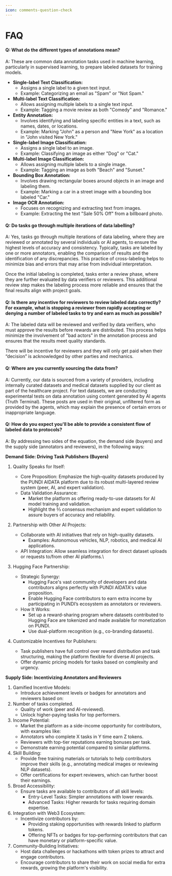 ```yaml
---
icon: comments-question-check
---
```


# FAQ

#### Q: What do the different types of annotations mean?

A: These are common data annotation tasks used in machine learning, particularly in supervised learning, to prepare labeled datasets for training models.

* **Single-label Text Classification:**
  * Assigns a single label to a given text input.
  * Example: Categorizing an email as "Spam" or "Not Spam."
* **Multi-label Text Classification:**
  * Allows assigning multiple labels to a single text input.
  * Example: Tagging a movie review as both "Comedy" and "Romance."
* **Entity Annotation:**
  * Involves identifying and labeling specific entities in a text, such as names, dates, or locations.
  * Example: Marking "John" as a person and "New York" as a location in "John visited New York."
* **Single-label Image Classification:**
  * Assigns a single label to an image.
  * Example: Classifying an image as either "Dog" or "Cat."
* **Multi-label Image Classification:**
  * Allows assigning multiple labels to a single image.
  * Example: Tagging an image as both "Beach" and "Sunset."
* **Bounding Box Annotation:**
  * Involves drawing rectangular boxes around objects in an image and labeling them.
  * Example: Marking a car in a street image with a bounding box labeled "Car."
* **Image OCR Annotation:**
  * Focuses on recognizing and extracting text from images.
  * Example: Extracting the text "Sale 50% Off" from a billboard photo.

#### Q: Do tasks go through multiple iterations of data labelling?

A: Yes, tasks go through multiple iterations of data labeling, where they are reviewed or annotated by several individuals or AI agents, to ensure the highest levels of accuracy and consistency. Typically, tasks are labeled by one or more annotators, enabling the comparison of results and the identification of any discrepancies. This practice of cross-labeling helps to minimize bias and errors that may arise from individual interpretation.

Once the initial labeling is completed, tasks enter a review phase, where they are further evaluated by data verifiers or reviewers. This additional review step makes the labeling process more reliable and ensures that the final results align with project goals.

#### Q:  Is there any incentive for reviewers to review labeled data correctly? For example, what is stopping a reviewer from rapidly accepting or denying a number of labeled tasks to try and earn as much as possible?

A: The labeled data will be reviewed and verified by data verifiers, who must approve the results before rewards are distributed. This process helps minimize the involvement of "bad actors" in the annotation process and ensures that the results meet quality standards.

There will be incentive for reviewers and they will only get paid when their “decision” is acknowledged by other parties and mechanics.&#x20;

#### Q: Where are you currently sourcing the data from?

A: Currently, our data is sourced from a variety of providers, including internally curated datasets and medical datasets supplied by our client as part of the healthcare project. For text datasets, we are conducting experimental tests on data annotation using content generated by AI agents (Truth Terminal). These posts are used in their original, unfiltered form as provided by the agents, which may explain the presence of certain errors or inappropriate language.

#### Q: How do you expect you'll be able to provide a consistent flow of labeled data to protocols?

A: By addressing two sides of the equation, the demand side (buyers) and the supply side (annotators and reviewers), in the following ways:&#x20;

**Demand Side: Driving Task Publishers (Buyers)**

1. Quality Speaks for Itself:
   * Core Proposition: Emphasize the high-quality datasets produced by the PUNDI AIDATA platform due to its robust multi-layered review system (peer, AI, and expert validation).
   * Data Validation Assurance:
     * Market the platform as offering ready-to-use datasets for AI model training and validation.
     * Highlight the ⅔ consensus mechanism and expert validation to assure buyers of accuracy and reliability.
2. Partnership with Other AI Projects:
   * Collaborate with AI initiatives that rely on high-quality datasets.
     * Examples: Autonomous vehicles, NLP, robotics, and medical AI applications.
   * API Integration: Allow seamless integration for direct dataset uploads or requests to/from other AI platforms.\

3. Hugging Face Partnership:
   * Strategic Synergy:
     * Hugging Face's vast community of developers and data contributors aligns perfectly with PUNDI AIDATA's value proposition.
     * Enable Hugging Face contributors to earn extra income by participating in PUNDI’s ecosystem as annotators or reviewers.
   * How It Works:
     * Set up a reward-sharing program where datasets contributed to Hugging Face are tokenized and made available for monetization on PUNDI.
     * Use dual-platform recognition (e.g., co-branding datasets).
4. Customizable Incentives for Publishers:
   * Task publishers have full control over reward distribution and task structuring, making the platform flexible for diverse AI projects.
   * Offer dynamic pricing models for tasks based on complexity and urgency.

**Supply Side: Incentivizing Annotators and Reviewers**

1. Gamified Incentive Models:
   * Introduce achievement levels or badges for annotators and reviewers based on:
2. Number of tasks completed.
   * Quality of work (peer and AI-reviewed).
   * Unlock higher-paying tasks for top performers.
3. Income Potential:
   * Market the platform as a side-income opportunity for contributors, with examples like:
   * Annotators who complete X tasks in Y time earn Z tokens.
   * Reviewers with top-tier reputations earning bonuses per task.
   * Demonstrate earning potential compared to similar platforms.
4. Skill Building:
   * Provide free training materials or tutorials to help contributors improve their skills (e.g., annotating medical images or reviewing NLP datasets).
   * Offer certifications for expert reviewers, which can further boost their earnings.
5. Broad Accessibility:
   * Ensure tasks are available to contributors of all skill levels:
     * Entry-Level Tasks: Simpler annotations with lower rewards.
     * Advanced Tasks: Higher rewards for tasks requiring domain expertise.
6. Integration with Web3 Ecosystem:
   * Incentivize contributors by:
     * Providing staking opportunities with rewards linked to platform tokens.
     * Offering NFTs or badges for top-performing contributors that can have monetary or platform-specific value.
7. Community-Building Initiatives:
   * Host data challenges or hackathons with token prizes to attract and engage contributors.
   * Encourage contributors to share their work on social media for extra rewards, growing the platform's visibility.
